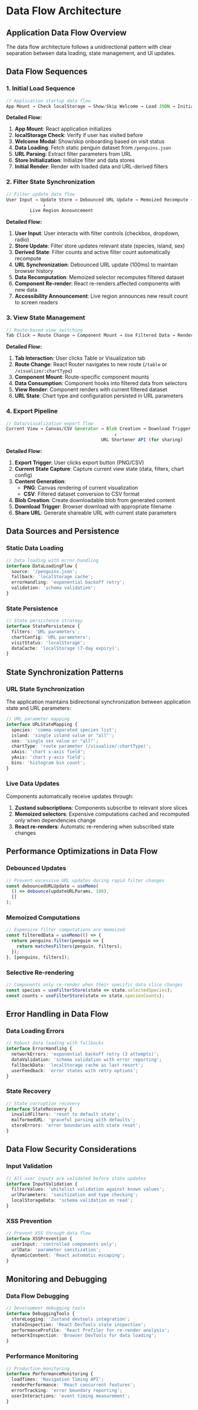 # Data Flow Architecture

## Application Data Flow Overview

The data flow architecture follows a unidirectional pattern with clear separation between data loading, state management, and UI updates.

## Data Flow Sequences

### 1. Initial Load Sequence

```typescript
// Application startup data flow
App Mount → Check localStorage → Show/Skip Welcome → Load JSON → Initialize Filters from URL
```

**Detailed Flow:**
1. **App Mount**: React application initializes
2. **localStorage Check**: Verify if user has visited before
3. **Welcome Modal**: Show/skip onboarding based on visit status
4. **Data Loading**: Fetch static penguin dataset from `/penguins.json`
5. **URL Parsing**: Extract filter parameters from URL
6. **Store Initialization**: Initialize filter and data stores
7. **Initial Render**: Render with loaded data and URL-derived filters

### 2. Filter State Synchronization

```typescript
// Filter update data flow
User Input → Update Store → Debounced URL Update → Memoized Recompute → Re-render
              ↓
         Live Region Announcement
```

**Detailed Flow:**
1. **User Input**: User interacts with filter controls (checkbox, dropdown, radio)
2. **Store Update**: Filter store updates relevant state (species, island, sex)
3. **Derived State**: Filter counts and active filter count automatically recompute
4. **URL Synchronization**: Debounced URL update (100ms) to maintain browser history
5. **Data Recomputation**: Memoized selector recomputes filtered dataset
6. **Component Re-render**: React re-renders affected components with new data
7. **Accessibility Announcement**: Live region announces new result count to screen readers

### 3. View State Management

```typescript
// Route-based view switching
Tab Click → Route Change → Component Mount → Use Filtered Data → Render
```

**Detailed Flow:**
1. **Tab Interaction**: User clicks Table or Visualization tab
2. **Route Change**: React Router navigates to new route (`/table` or `/visualize/:chartType`)
3. **Component Mount**: Route-specific component mounts
4. **Data Consumption**: Component hooks into filtered data from selectors
5. **View Render**: Component renders with current filtered dataset
6. **URL State**: Chart type and configuration persisted in URL parameters

### 4. Export Pipeline

```typescript
// Data/visualization export flow
Current View → Canvas/CSV Generator → Blob Creation → Download Trigger
                                         ↓
                                    URL Shortener API (for sharing)
```

**Detailed Flow:**
1. **Export Trigger**: User clicks export button (PNG/CSV)
2. **Current State Capture**: Capture current view state (data, filters, chart config)
3. **Content Generation**: 
   - **PNG**: Canvas rendering of current visualization
   - **CSV**: Filtered dataset conversion to CSV format
4. **Blob Creation**: Create downloadable blob from generated content
5. **Download Trigger**: Browser download with appropriate filename
6. **Share URL**: Generate shareable URL with current state parameters

## Data Sources and Persistence

### Static Data Loading

```typescript
// Data loading with error handling
interface DataLoadingFlow {
  source: '/penguins.json';
  fallback: 'localStorage cache';
  errorHandling: 'exponential backoff retry';
  validation: 'schema validation';
}
```

### State Persistence

```typescript
// State persistence strategy
interface StatePersistence {
  filters: 'URL parameters';
  chartConfig: 'URL parameters';
  visitStatus: 'localStorage';
  dataCache: 'localStorage (7-day expiry)';
}
```

## State Synchronization Patterns

### URL State Synchronization

The application maintains bidirectional synchronization between application state and URL parameters:

```typescript
// URL parameter mapping
interface URLStateMapping {
  species: 'comma-separated species list';
  island: 'single island value or "all"';
  sex: 'single sex value or "all"';
  chartType: 'route parameter (/visualize/:chartType)';
  xAxis: 'chart x-axis field';
  yAxis: 'chart y-axis field';
  bins: 'histogram bin count';
}
```

### Live Data Updates

Components automatically receive updates through:
1. **Zustand subscriptions**: Components subscribe to relevant store slices
2. **Memoized selectors**: Expensive computations cached and recomputed only when dependencies change
3. **React re-renders**: Automatic re-rendering when subscribed state changes

## Performance Optimizations in Data Flow

### Debounced Updates

```typescript
// Prevent excessive URL updates during rapid filter changes
const debouncedURLUpdate = useMemo(
  () => debounce(updateURLParams, 100),
  []
);
```

### Memoized Computations

```typescript
// Expensive filter computations are memoized
const filteredData = useMemo(() => {
  return penguins.filter(penguin => {
    return matchesFilters(penguin, filters);
  });
}, [penguins, filters]);
```

### Selective Re-rendering

```typescript
// Components only re-render when their specific data slice changes
const species = useFilterStore(state => state.selectedSpecies);
const counts = useFilterStore(state => state.speciesCounts);
```

## Error Handling in Data Flow

### Data Loading Errors

```typescript
// Robust data loading with fallbacks
interface ErrorHandling {
  networkErrors: 'exponential backoff retry (3 attempts)';
  dataValidation: 'schema validation with error reporting';
  fallbackData: 'localStorage cache as last resort';
  userFeedback: 'error states with retry options';
}
```

### State Recovery

```typescript
// State corruption recovery
interface StateRecovery {
  invalidFilters: 'reset to default state';
  malformedURL: 'graceful parsing with defaults';
  storeErrors: 'error boundaries with state reset';
}
```

## Data Flow Security Considerations

### Input Validation

```typescript
// All user inputs are validated before state updates
interface InputValidation {
  filterValues: 'whitelist validation against known values';
  urlParameters: 'sanitization and type checking';
  localStorageData: 'schema validation on read';
}
```

### XSS Prevention

```typescript
// Prevent XSS through data flow
interface XSSPrevention {
  userInput: 'controlled components only';
  urlData: 'parameter sanitization';
  dynamicContent: 'React automatic escaping';
}
```

## Monitoring and Debugging

### Data Flow Debugging

```typescript
// Development debugging tools
interface DebuggingTools {
  storeLogging: 'Zustand devtools integration';
  stateInspection: 'React DevTools state inspection';
  performanceProfile: 'React Profiler for re-render analysis';
  networkInspection: 'Browser DevTools for data loading';
}
```

### Performance Monitoring

```typescript
// Production monitoring
interface PerformanceMonitoring {
  loadTimes: 'Navigation Timing API';
  renderPerformance: 'React concurrent features';
  errorTracking: 'error boundary reporting';
  userInteractions: 'event timing measurement';
}
```